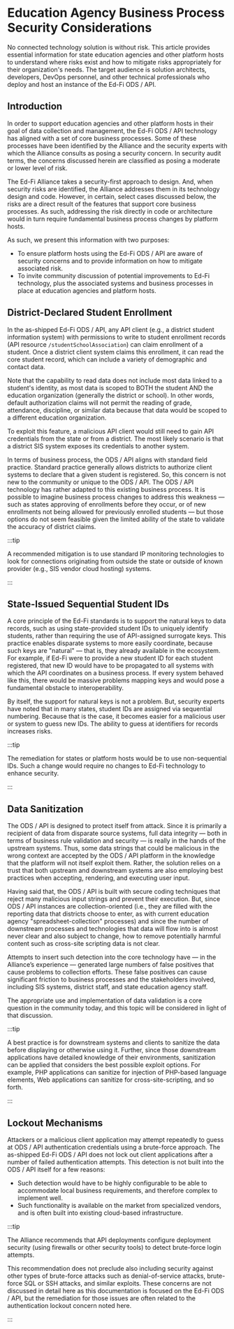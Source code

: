 # Education Agency Business Process Security Considerations

No connected technology solution is without risk. This article provides
essential information for state education agencies and other platform hosts to
understand where risks exist and how to mitigate risks appropriately for their
organization's needs. The target audience is solution architects, developers,
DevOps personnel, and other technical professionals who deploy and host an
instance of the Ed-Fi ODS / API.

## Introduction

In order to support education agencies and other platform hosts in their goal of
data collection and management, the Ed-Fi ODS / API technology has aligned with
a set of core business processes. Some of these processes have been identified
by the Alliance and the security experts with which the Alliance consults as
posing a security concern. In security audit terms, the concerns discussed
herein are classified as posing a moderate or lower level of risk.

The Ed-Fi Alliance takes a security-first approach to design. And, when security
risks are identified, the Alliance addresses them in its technology design and
code. However, in certain, select cases discussed below, the risks are a direct
result of the features that support core business processes. As such, addressing
the risk directly in code or architecture would in turn require fundamental
business process changes by platform hosts.

As such, we present this information with two purposes:

* To ensure platform hosts using the Ed-Fi ODS / API are aware of
  security concerns and to provide information on how to mitigate associated
  risk.
* To invite community discussion of potential improvements to Ed-Fi technology,
  plus the associated systems and business processes in place at education
  agencies and platform hosts.

## District-Declared Student Enrollment

In the as-shipped Ed-Fi ODS / API, any API client (e.g., a district student
information system) with permissions to write to student enrollment records (API
resource `/studentSchoolAssociation`) can claim enrollment of a student. Once a
district client system claims this enrollment, it can read the core student
record, which can include a variety of demographic and contact data.

Note that the capability to read data does not include most data linked to a
student's identity, as most data is scoped to BOTH the student AND the education
organization (generally the district or school). In other words, default
authorization claims will not permit the reading of grade, attendance,
discipline, or similar data because that data would be scoped to a different
education organization.

To exploit this feature, a malicious API client would still need to gain API
credentials from the state or from a district. The most likely scenario is that
a district SIS system exposes its credentials to another system.

In terms of business process, the ODS / API aligns with standard field
practice. Standard practice generally allows districts to authorize client
systems to declare that a given student is registered. So, this concern is not
new to the community or unique to the ODS / API. The ODS / API technology has
rather adapted to this existing business process. It is possible to imagine
business process changes to address this weakness — such as states approving of
enrollments before they occur, or of new enrollments not being allowed for
previously enrolled students — but those options do not seem feasible given the
limited ability of the state to validate the accuracy of district claims.

:::tip

A recommended mitigation is to use standard IP monitoring technologies to look
for connections originating from outside the state or outside of known provider
(e.g., SIS vendor cloud hosting) systems.

:::

## State-Issued Sequential Student IDs

A core principle of the Ed-Fi standards is to support the natural keys to data
records, such as using state-provided student IDs to uniquely identify students,
rather than requiring the use of API-assigned surrogate keys. This practice
enables disparate systems to more easily coordinate, because such keys are
"natural" — that is, they already available in the ecosystem. For example, if
Ed-Fi were to provide a new student ID for each student registered, that new ID
would have to be propagated to all systems with which the API coordinates on a
business process. If every system behaved like this, there would be massive
problems mapping keys and would pose a fundamental obstacle to interoperability.

By itself, the support for natural keys is not a problem. But, security experts
have noted that in many states, student IDs are assigned via sequential
numbering. Because that is the case, it becomes easier for a malicious user or
system to guess new IDs. The ability to guess at identifiers for records
increases risks.

:::tip

The remediation for states or platform hosts would be to use non-sequential IDs.
Such a change would require no changes to Ed-Fi technology to enhance security.

:::

## Data Sanitization

The ODS / API is designed to protect itself from attack. Since it is primarily a
recipient of data from disparate source systems, full data integrity — both in
terms of business rule validation and security — is really in the hands of the
upstream systems. Thus, some data strings that could be malicious in the wrong
context are accepted by the ODS / API platform in the knowledge that the
platform will not itself exploit them. Rather, the solution relies on a trust
that both upstream and downstream systems are also employing best practices when
accepting, rendering, and executing user input.

Having said that, the ODS / API is built with secure coding techniques that
reject many malicious input strings and prevent their execution. But, since ODS
/ API instances are collection-oriented (i.e., they are filled with the
reporting data that districts choose to enter, as with current education agency
"spreadsheet-collection" processes) and since the number of downstream processes
and technologies that data will flow into is almost never clear and also subject
to change, how to remove potentially harmful content such as cross-site
scripting data is not clear.

Attempts to insert such detection into the core technology have — in the
Alliance’s experience — generated large numbers of false positives that cause
problems to collection efforts. These false positives can cause significant
friction to business processes and the stakeholders involved, including SIS
systems, district staff, and state education agency staff.

The appropriate use and implementation of data validation is a core question in
the community today, and this topic will be considered in light of that
discussion.

:::tip

A best practice is for downstream systems and clients to sanitize the data
before displaying or otherwise using it. Further, since those downstream
applications have detailed knowledge of their environments, sanitization can be
applied that considers the best possible exploit options. For example, PHP
applications can sanitize for injection of PHP-based language elements, Web
applications can sanitize for cross-site-scripting, and so forth.

:::

## Lockout Mechanisms

Attackers or a malicious client application may attempt repeatedly to guess at
ODS / API authentication credentials using a brute-force approach. The
as-shipped Ed-Fi ODS / API does not lock out client applications after a number
of failed authentication attempts. This detection is not built into the ODS /
API itself for a few reasons:

* Such detection would have to be highly configurable to be able to
    accommodate local business requirements, and therefore complex to implement
    well.
* Such functionality is available on the market from specialized vendors, and
    is often built into existing cloud-based infrastructure.

:::tip

The Alliance recommends that API deployments configure deployment security
(using firewalls or other security tools) to detect brute-force login attempts.

This recommendation does not preclude also including security against other
types of brute-force attacks such as denial-of-service attacks, brute-force SQL
or SSH attacks, and similar exploits. These concerns are not discussed in detail
here as this documentation is focused on the Ed-Fi ODS / API, but the
remediation for those issues are often related to the authentication lockout
concern noted here.

:::
